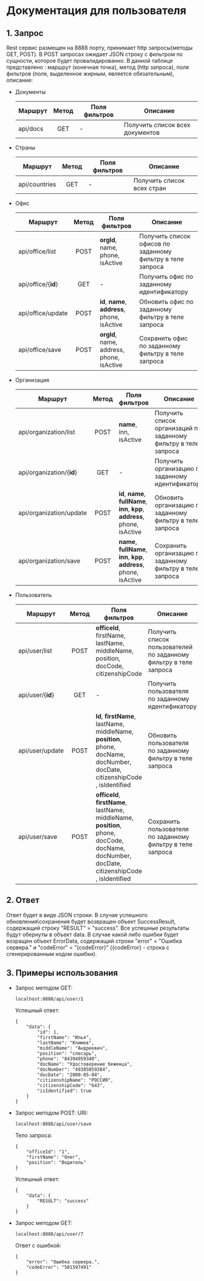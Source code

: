 # **Документация для пользователя**
## 1. Запрос
Rest сервис размещен на 8888 порту, принимает http запросы(методы GET, POST). В POST запросах ожидает JSON строку с фильтром по сущности, которое будет провалидированно.
В данной таблице представлено : маршрут (конечная точка), метод (http запроса), поля фильтров (поле, выделенное жирным, является обязательным), описание:
  * Документы

    | Маршрут | Метод | Поля фильтров | Описание |
    | -------------- | :-------: |--------------- | --------------- |
    | api/docs | GET |  - | Получить список всех документов |
    
  * Страны
    
    | Маршрут | Метод | Поля фильтров | Описание |
    | -------------- | :-------: |--------------- | --------------- |
    | api/countries | GET |  - | Получить список всех стран |
    
 * Офис
 
    | Маршрут |  Метод | Поля фильтров | Описание |
    | -------------- | :-------: | --------------- | --------------- |
    | api/office/list  | POST | **orgId**, name, phone, isActive | Получить список офисов по заданному фильтру в теле запроса |
    | api/office/{**id**}  | GET  | - | Получить офис по заданному идентификатору |
    | api/office/update | POST | **id**, **name**, **address**, phone, isActive | Обновить офис по заданному фильтру в теле запроса |
    | api/office/save  | POST | **orgId**, name, address, phone, isActive | Сохранить офис по заданному фильтру в теле запроса |
     
 * Организация
     
    | Маршрут |  Метод | Поля фильтров | Описание |
    | -------------- | :-------: | --------------- | --------------- | 
    | api/organization/list  | POST | **name**, inn, isActive | Получить список организаций по заданному фильтру в теле запроса |
    | api/organization/{**id**}  | GET  | - | Получить организацию по заданному идентификатору | 
    | api/organization/update | POST | **id**, **name**, **fullName**, **inn**, **kpp**, **address**, phone, isActive | Обновить организацию по заданному фильтру в теле запроса |
    | api/organization/save  | POST | **name**, **fullName**, **inn**, **kpp**, **address**, phone, isActive | Сохранить организацию по заданному фильтру в теле запроса |
     
 * Пользователь
     
    | Маршрут |  Метод | Поля фильтров | Описание |
    | -------------- | :-------: | -------------- | --------------- |
    | api/user/list  | POST | **officeId**, firstName, lastName, middleName, position, docCode, citizenshipCode | Получить список пользователей по заданному фильтру в теле запроса |
    | api/user/{**id**}  | GET  | - | Получить пользователя по заданному идентификатору |
    | api/user/update | POST | **Id**, **firstName**, lastName, middleName, **position**, phone, docName, docNumber, docDate, citizenshipCode , isIdentified | Обновить пользователя по заданному фильтру в теле запроса |
    | api/user/save  | POST | **officeId**, **firstName**, lastName, middleName, **position**, phone, docCode, docName, docNumber, docDate, citizenshipCode , isIdentified  | Сохранить пользователя по заданному фильтру в теле запроса |

## 2. Ответ
Ответ будет в виде JSON строки. В случае успешного обновления\сохранения будет возвращен объект SuccessResult, содержащий строку "RESULT" = "success". 
Все успешные результаты будут обернуты в объект data. 
В случае какой либо ошибки будет возращен объект ErrorData, содержащий строки "error" = "Ошибка сервера." и  "codeError" = "{codeError}" ({codeError} - строка с сгенерированным кодом ошибки).
## 3. Примеры использования
* Запрос методом GET:
    ```
    localhost:8888/api/user/1
    ```
    Успешный ответ:
    ```$xslt
    {
        "data": {
            "id": 1,
            "firstName": "Илья",
            "lastName": "Климов",
            "middleName": "Андреевич",
            "position": "слесарь",
            "phone": "84394959340",
            "docName": "Удостоверение беженца",
            "docNumber": "49385859384",
            "docDate": "2000-05-04",
            "citizenshipName": "РОССИЯ",
            "citizenshipCode": "643",
            "isIdentified": true
        }
    }
    ```
* Запрос методом POST:
    URI:
    ```$xslt
    localhost:8888/api/user/save
    ```
    Тело запроса:
    ```$xslt
    {
        "officeId": "1",
        "firstName": "Олег",
        "position": "Водитель"
    }
    ```
    Успешный ответ:
    ```$xslt
    {
        "data": {
            "RESULT": "success"
        }
    }
    ```
* Запрос методом GET:
    ```$xslt
    localhost:8888/api/user/7
    ```
    Ответ с ошибкой:
    ```$xslt
    {
        "error": "Ошибка сервера.",
        "codeError": "501597491"
    }
    ```